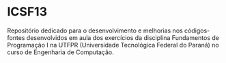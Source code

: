 # ICSF13
Repositório dedicado para o desenvolvimento e melhorias nos códigos-fontes desenvolvidos em aula dos exercícios da disciplina Fundamentos de Programação I na UTFPR (Universidade Tecnológica Federal do Paraná) no curso de Engenharia de Computação.
